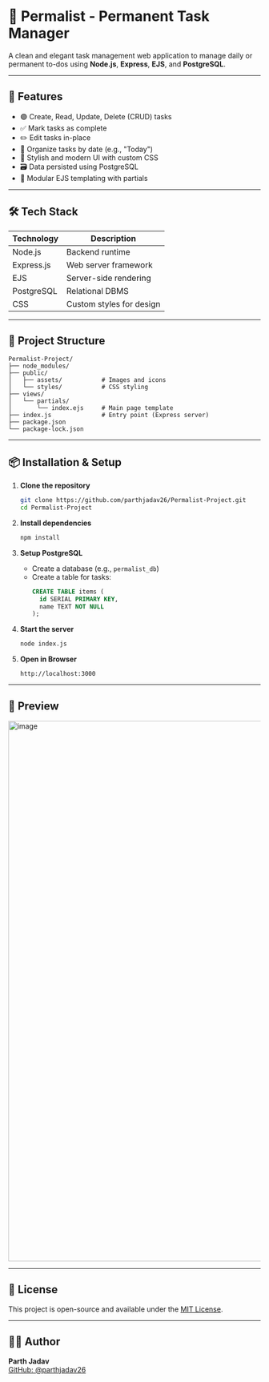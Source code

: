 
# 📝 Permalist - Permanent Task Manager

A clean and elegant task management web application to manage daily or permanent to-dos using **Node.js**, **Express**, **EJS**, and **PostgreSQL**.

---

## 🚀 Features

- 🟣 Create, Read, Update, Delete (CRUD) tasks
- ✅ Mark tasks as complete
- ✏️ Edit tasks in-place
- 📅 Organize tasks by date (e.g., "Today")
- 🎨 Stylish and modern UI with custom CSS
- 🗃️ Data persisted using PostgreSQL
- 📁 Modular EJS templating with partials

---

## 🛠️ Tech Stack

| Technology | Description              |
|------------|--------------------------|
| Node.js    | Backend runtime          |
| Express.js | Web server framework     |
| EJS        | Server-side rendering    |
| PostgreSQL | Relational DBMS          |
| CSS        | Custom styles for design |

---

## 📁 Project Structure

```
Permalist-Project/
├── node_modules/
├── public/
│   ├── assets/           # Images and icons
│   └── styles/           # CSS styling
├── views/
│   └── partials/
│       └── index.ejs     # Main page template
├── index.js              # Entry point (Express server)
├── package.json
└── package-lock.json
```

---

## 📦 Installation & Setup

1. **Clone the repository**
   ```bash
   git clone https://github.com/parthjadav26/Permalist-Project.git
   cd Permalist-Project
   ```

2. **Install dependencies**
   ```bash
   npm install
   ```

3. **Setup PostgreSQL**
   - Create a database (e.g., `permalist_db`)
   - Create a table for tasks:
     ```sql
     CREATE TABLE items (
       id SERIAL PRIMARY KEY,
       name TEXT NOT NULL
     );
     ```

4. **Start the server**
   ```bash
   node index.js
   ```

5. **Open in Browser**
   ```
   http://localhost:3000
   ```

---

## 📸 Preview
<img width="1920" height="1080" alt="image" src="https://github.com/user-attachments/assets/eb1becfb-5244-4b7d-ac77-e31ed7694e37" />


---

## 📄 License

This project is open-source and available under the [MIT License](LICENSE).

---

## 🙋‍♂️ Author

**Parth Jadav**  
[GitHub: @parthjadav26](https://github.com/parthjadav26)
